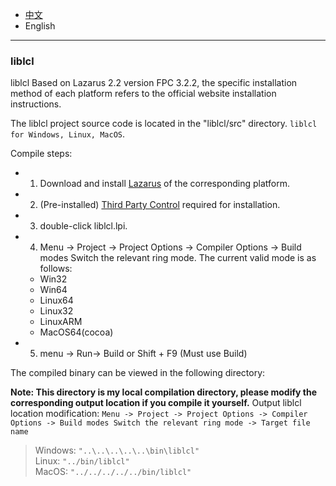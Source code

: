 * [中文](Compile.README.md)   
* English     

----

### liblcl 

liblcl Based on Lazarus 2.2 version FPC 3.2.2, the specific installation method of each platform refers to the official website installation instructions.   

The liblcl project source code is located in the "liblcl/src" directory. `liblcl for Windows, Linux, MacOS`.   

Compile steps:    

* 1. Download and install [Lazarus](https://www.lazarus-ide.org/index.php?page=downloads) of the corresponding platform.
* 2. (Pre-installed) [Third Party Control](src/3rd-party/README.en-US.md) required for installation.
* 3. double-click liblcl.lpi.  
* 4. Menu -> Project -> Project Options -> Compiler Options -> Build modes Switch the relevant ring mode. The current valid mode is as follows:  
   * Win32  
   * Win64  
   * Linux64  
   * Linux32
   * LinuxARM           
   * MacOS64(cocoa)   
  
* 5. menu -> Run-> Build or Shift + F9 (Must use Build)   

The compiled binary can be viewed in the following directory:        

**Note: This directory is my local compilation directory, please modify the corresponding output location if you compile it yourself.**
Output liblcl location modification: `Menu -> Project -> Project Options -> Compiler Options -> Build modes Switch the relevant ring mode -> Target file name`  

> Windows: `"..\..\..\..\..\bin\liblcl"`     
> Linux: `"../bin/liblcl"`  
> MacOS: `"../../../../../bin/liblcl"`
